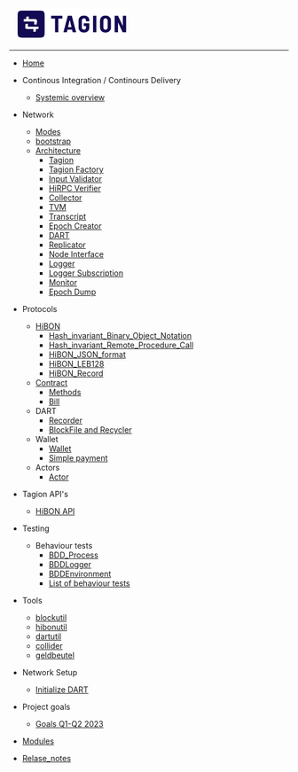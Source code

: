 <a style="margin: 0 0 0 15px" href="https://tagion.org">
	<img alt="Tagion org" src="/documents/figs/logomark.svg" alt="tagion.org" height="60">
</a>

---

- [Home](README.md)
- Continous Integration / Continours Delivery
	- [Systemic overview](documents/continous_integration_and_delivery/systemic_overview.md)
- Network
	- [Modes](documents/architecture/Network_Modes.md)
	- [bootstrap](documents/architecture/Network_bootstrap.md)
	- [Architecture](documents/architecture/Network_Architecture.md)
		- [Tagion](/documents/architecture/Tagion.md)
		- [Tagion Factory](/documents/architecture/TagionFactory.md)
		- [Input Validator](/documents/architecture/InputValidator.md)
		- [HiRPC Verifier](/documents/architecture/HiRPCVerifier.md)
		- [Collector](/documents/architecture/Collector.md)
		- [TVM](/documents/architecture/TVM.md "Tagion Virtual Machine")
		- [Transcript](/documents/architecture/Transcript.md)
		- [Epoch Creator](/documents/architecture/EpochCreator.md)
		- [DART](/documents/architecture/DART.md "Distributed Archive of Random Transactions")
		- [Replicator](/documents/architecture/Replicator.md)
		- [Node Interface](/documents/architecture/NodeInterface.md)
		- [Logger](/documents/architecture/Logger.md)
		- [Logger Subscription](/documents/architecture/LoggerSubscription.md)
		- [Monitor](/documents/architecture/Monitor.md)
		- [Epoch Dump](/documents/architecture/EpochDump.md)

- Protocols
	- [HiBON](documents/protocols/hibon/README.md)
		- [Hash_invariant_Binary_Object_Notation](documents/protocols/hibon/Hash_invariant_Binary_Object_Notation.md)
		- [Hash_invariant_Remote_Procedure_Call](documents/protocols/hibon/Hash_invariant_Remote_Procedure_Call.md)
		- [HiBON_JSON_format](/documents/protocols/hibon/HiBON_JSON_format.md)
		- [HiBON_LEB128](/documents/protocols/hibon/HiBON_LEB128.md)
		- [HiBON_Record](/documents/protocols/hibon/HiBON_Record.md)
    - [Contract](/documents/protocols/contract/Contract.md)
        - [Methods](/documents/protocols/contract/hirpcmethods.md)
	    - [Bill](/documents/protocols/contract/Bill.md)
    - DART
		- [Recorder](/documents/modules/dart/recorder.md)
		- [BlockFile and Recycler](/documents/modules/dart/block_file_recycler.md)
	- Wallet
		- [Wallet](/documents/modules/wallet/wallet.md)
        - [Simple payment](/documents/protocols/contract/Transfer.md)
	- Actors
		- [Actor](/documents/modules/actor/actor_requirement.md)

- Tagion API's
    - [HiBON API](/documents/protocols/api/hibon_api.md)

- Testing
	- Behaviour tests
		- [BDD_Process](documents/behaviour/BDD_Process.md)
		- [BDDLogger](documents/behaviour/BDDLogger.md)
		- [BDDEnvironment](documents/behaviour/BDDEnvironment.md)
		- [List of behaviour tests](bdd/BDDS.md)

- Tools
	- [blockutil](/src/bin-blockutil/README.md)
	- [hibonutil](/src/bin-hibonutil/README.md)
	- [dartutil](/src/bin-dartutil/README.md)
    - [collider](/src/bin-collider/README.md)
    - [geldbeutel](/src/bin-geldbeutel/README.md)

- Network Setup 
    - [Initialize DART](documents/network_setup/initialize_dart.md)
- Project goals
	- [Goals Q1-Q2 2023](documents/project/project_goals_2023_Q1_Q2.md)

- [Modules](src/)
- [Relase_notes](documents/Relase_notes.md)
